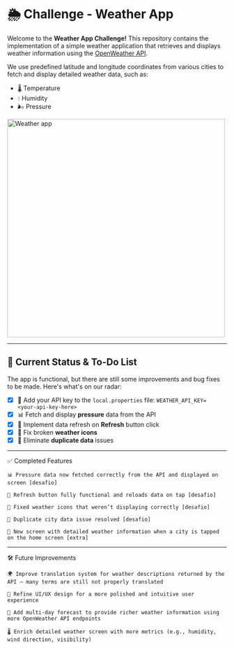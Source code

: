 # 🌦️ Challenge - Weather App

Welcome to the **Weather App Challenge!**
This repository contains the implementation of a simple weather application that retrieves and displays weather information using the [OpenWeather API](https://openweathermap.org/api).

We use predefined latitude and longitude coordinates from various cities to fetch and display detailed weather data, such as:

- 🌡️ Temperature
- 💧 Humidity
- 🌬️ Pressure 

<img src="weather_app.gif" alt="Weather app" height="500">

---

## 🚧 Current Status & To-Do List

The app is functional, but there are still some improvements and bug fixes to be made. Here's what's on our radar:

- [X] 🔑 Add your API key to the `local.properties` file:
`WEATHER_API_KEY= <your-api-key-here>`
- [X] 📊 Fetch and display **pressure** data from the API
- [X] 🔄 Implement data refresh on **Refresh** button click
- [X] 🎨 Fix broken **weather icons**
- [X] 🧹 Eliminate **duplicate data** issues

---
✅ Completed Features

    📊 Pressure data now fetched correctly from the API and displayed on screen [desafio]

    🔄 Refresh button fully functional and reloads data on tap [desafio]

    🎨 Fixed weather icons that weren’t displaying correctly [desafio]

    🧹 Duplicate city data issue resolved [desafio]

    📱 New screen with detailed weather information when a city is tapped on the home screen [extra]
---

🛠️ Future Improvements

    🌍 Improve translation system for weather descriptions returned by the API — many terms are still not properly translated 

    🎨 Refine UI/UX design for a more polished and intuitive user experience 

    📅 Add multi-day forecast to provide richer weather information using more OpenWeather API endpoints 

    🌡️ Enrich detailed weather screen with more metrics (e.g., humidity, wind direction, visibility) 


